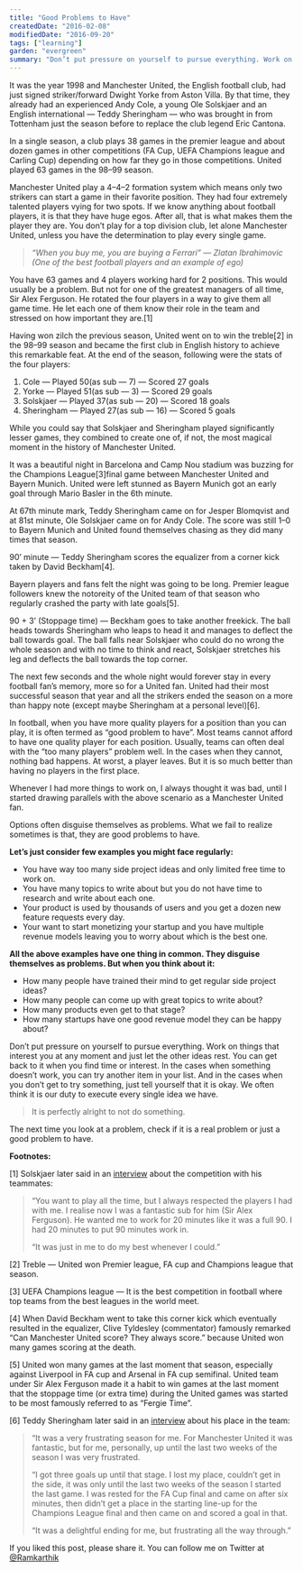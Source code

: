 ```yaml
---
title: "Good Problems to Have"
createdDate: "2016-02-08"
modifiedDate: "2016-09-20"
tags: ["learning"]
garden: "evergreen"
summary: "Don’t put pressure on yourself to pursue everything. Work on things that interest you at any moment and just let the other ideas rest. You can get back to it when you find time or interest. In the cases when something doesn’t work, you can try another item in your list. And in the cases when you don’t get to try something, just tell yourself that it is okay."
---
```


It was the year 1998 and Manchester United, the English football club, had just signed striker/forward Dwight Yorke from Aston Villa. By that time, they already had an experienced Andy Cole, a young Ole Solskjaer and an English international — Teddy Sheringham — who was brought in from Tottenham just the season before to replace the club legend Eric Cantona.

In a single season, a club plays 38 games in the premier league and about dozen games in other competitions (FA Cup, UEFA Champions league and Carling Cup) depending on how far they go in those competitions. United played 63 games in the 98–99 season.

Manchester United play a 4–4–2 formation system which means only two strikers can start a game in their favorite position. They had four extremely talented players vying for two spots. If we know anything about football players, it is that they have huge egos. After all, that is what makes them the player they are. You don’t play for a top division club, let alone Manchester United, unless you have the determination to play every single game.

> _“When you buy me, you are buying a Ferrari” — Zlatan Ibrahimovic (One of the best football players and an example of ego)_

You have 63 games and 4 players working hard for 2 positions. This would usually be a problem. But not for one of the greatest managers of all time, Sir Alex Ferguson. He rotated the four players in a way to give them all game time. He let each one of them know their role in the team and stressed on how important they are.[1]

Having won zilch the previous season, United went on to win the treble[2] in the 98–99 season and became the first club in English history to achieve this remarkable feat. At the end of the season, following were the stats of the four players:

1. Cole — Played 50(as sub — 7) — Scored 27 goals
2. Yorke — Played 51(as sub — 3) — Scored 29 goals
3. Solskjaer — Played 37(as sub — 20) — Scored 18 goals
4. Sheringham — Played 27(as sub — 16) — Scored 5 goals

While you could say that Solskjaer and Sheringham played significantly lesser games, they combined to create one of, if not, the most magical moment in the history of Manchester United.

It was a beautiful night in Barcelona and Camp Nou stadium was buzzing for the Champions League[3]final game between Manchester United and Bayern Munich. United were left stunned as Bayern Munich got an early goal through Mario Basler in the 6th minute.

At 67th minute mark, Teddy Sheringham came on for Jesper Blomqvist and at 81st minute, Ole Solskjaer came on for Andy Cole. The score was still 1–0 to Bayern Munich and United found themselves chasing as they did many times that season.

90’ minute — Teddy Sheringham scores the equalizer from a corner kick taken by David Beckham[4].

Bayern players and fans felt the night was going to be long. Premier league followers knew the notoreity of the United team of that season who regularly crashed the party with late goals[5].

90 + 3’ (Stoppage time) — Beckham goes to take another freekick. The ball heads towards Sheringham who leaps to head it and manages to deflect the ball towards goal. The ball falls near Solskjaer who could do no wrong the whole season and with no time to think and react, Solskjaer stretches his leg and deflects the ball towards the top corner.

The next few seconds and the whole night would forever stay in every football fan’s memory, more so for a United fan. United had their most successful season that year and all the strikers ended the season on a more than happy note (except maybe Sheringham at a personal level)[6].

In football, when you have more quality players for a position than you can play, it is often termed as “good problem to have”. Most teams cannot afford to have one quality player for each position. Usually, teams can often deal with the “too many players” problem well. In the cases when they cannot, nothing bad happens. At worst, a player leaves. But it is so much better than having no players in the first place.

Whenever I had more things to work on, I always thought it was bad, until I started drawing parallels with the above scenario as a Manchester United fan.

Options often disguise themselves as problems. What we fail to realize sometimes is that, they are good problems to have.

**Let’s just consider few examples you might face regularly:**

- You have way too many side project ideas and only limited free time to work on.
- You have many topics to write about but you do not have time to research and write about each one.
- Your product is used by thousands of users and you get a dozen new feature requests every day.
- Your want to start monetizing your startup and you have multiple revenue models leaving you to worry about which is the best one.

**All the above examples have one thing in common. They disguise themselves as problems. But when you think about it:**

- How many people have trained their mind to get regular side project ideas?
- How many people can come up with great topics to write about?
- How many products even get to that stage?
- How many startups have one good revenue model they can be happy about?

Don’t put pressure on yourself to pursue everything. Work on things that interest you at any moment and just let the other ideas rest. You can get back to it when you find time or interest. In the cases when something doesn’t work, you can try another item in your list. And in the cases when you don’t get to try something, just tell yourself that it is okay. We often think it is our duty to execute every single idea we have.

> It is perfectly alright to not do something.

The next time you look at a problem, check if it is a real problem or just a good problem to have.

**Footnotes:**

[1] Solskjaer later said in an [interview](http://www.skysports.com/football/news/11667/8490059/class-of-99) about the competition with his teammates:

> “You want to play all the time, but I always respected the players I had with me. I realise now I was a fantastic sub for him (Sir Alex Ferguson). He wanted me to work for 20 minutes like it was a full 90. I had 20 minutes to put 90 minutes work in.
>
> “It was just in me to do my best whenever I could.”

[2] Treble — United won Premier league, FA cup and Champions league that season.

[3] UEFA Champions league — It is the best competition in football where top teams from the best leagues in the world meet.

[4] When David Beckham went to take this corner kick which eventually resulted in the equalizer, Clive Tyldesley (commentator) famously remarked “Can Manchester United score? They always score.” because United won many games scoring at the death.

[5] United won many games at the last moment that season, especially against Liverpool in FA cup and Arsenal in FA cup semifinal. United team under Sir Alex Ferguson made it a habit to win games at the last moment that the stoppage time (or extra time) during the United games was started to be most famously referred to as “Fergie Time”.

[6] Teddy Sheringham later said in an [interview](http://www.skysports.com/football/news/11667/8490059/class-of-99) about his place in the team:

> “It was a very frustrating season for me. For Manchester United it was fantastic, but for me, personally, up until the last two weeks of the season I was very frustrated.
>
> “I got three goals up until that stage. I lost my place, couldn’t get in the side, it was only until the last two weeks of the season I started the last game. I was rested for the FA Cup final and came on after six minutes, then didn’t get a place in the starting line-up for the Champions League final and then came on and scored a goal in that.
>
> “It was a delightful ending for me, but frustrating all the way through.”

If you liked this post, please share it. You can follow me on Twitter at [@Ramkarthik](https://twitter.com/Ramkarthik)
